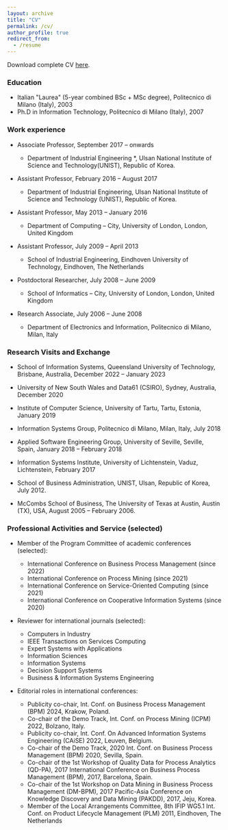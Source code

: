 ```yaml
---
layout: archive
title: "CV"
permalink: /cv/
author_profile: true
redirect_from:
  - /resume
---
```


Download complete CV [here](/files/MarcoComuzzi-CV.pdf).

### Education

* Italian "Laurea" (5-year combined BSc + MSc degree), Politecnico di Milano (Italy), 2003
* Ph.D in Information Technology, Politecnico di Milano (Italy), 2007

### Work experience

* Associate Professor, September 2017 – onwards
  - Department of Industrial Engineering *, Ulsan National Institute of Science and Technology(UNIST), Republic of Korea.

* Assistant Professor, February 2016 – August 2017
  - Department of Industrial Engineering, Ulsan National Institute of Science and Technology (UNIST), Republic of Korea.

* Assistant Professor, May 2013 – January 2016
  - Department of Computing – City, University of London, London, United Kingdom

* Assistant Professor, July 2009 – April 2013
  - School of Industrial Engineering, Eindhoven University of Technology, Eindhoven, The Netherlands

* Postdoctoral Researcher, July 2008 – June 2009
  - School of Informatics – City, University of London, London, United Kingdom

* Research Associate, July 2006 – June 2008
  - Department of Electronics and Information, Politecnico di Milano, Milan, Italy

  
### Research Visits and Exchange


* School of Information Systems, Queensland University of Technology, Brisbane, Australia, December 2022 – January 2023

* University of New South Wales and Data61 (CSIRO), Sydney, Australia, December 2020

* Institute of Computer Science, University of Tartu, Tartu, Estonia, January 2019

* Information Systems Group, Politecnico di Milano, Milan, Italy, July 2018 

* Applied Software Engineering Group, University of Seville, Seville, Spain, January 2018 – February 2018

* Information Systems Institute, University of Lichtenstein, Vaduz, Lichtenstein, February 2017 

* School of Business Administration, UNIST, Ulsan, Republic of Korea, July 2012.

* McCombs School of Business, The University of Texas at Austin, Austin (TX), USA, August 2005 – February 2006.


### Professional Activities and Service (selected)


* Member of the Program Committee of academic conferences (selected):
  - International Conference on Business Process Management (since 2022)
  - International Conference on Process Mining (since 2021)
  - International Conference on Service-Oriented Computing (since 2021)
  - International Conference on Cooperative Information Systems (since 2020)

* Reviewer for international journals (selected):
  - Computers in Industry
  - IEEE Transactions on Services Computing
  - Expert Systems with Applications
  - Information Sciences
  - Information Systems
  - Decision Support Systems
  - Business & Information Systems Engineering

* Editorial roles in international conferences:
  - Publicity co-chair, Int. Conf. on Business Process Management (BPM) 2024, Krakow, Poland.
  - Co-chair of the Demo Track, Int. Conf. on Process Mining (ICPM) 2022, Bolzano, Italy.
  - Publicity co-chair, Int. Conf. On Advanced Information Systems Engineering (CAiSE) 2022, Leuven, Belgium.
  - Co-chair of the Demo Track, 2020 Int. Conf. on Business Process Management (BPM) 2020, Sevilla, Spain.
  - Co-chair of the 1st Workshop of Quality Data for Process Analytics (QD-PA), 2017 International Conference on Business Process Management (BPM), 2017, Barcelona, Spain.
  - Co-chair of the 1st Workshop on Data Mining in Business Process Management (DM-BPM), 2017 Pacific-Asia Conference on Knowledge Discovery and Data Mining (PAKDD), 2017, Jeju, Korea.
  - Member of the Local Arrangements Committee, 8th IFIP WG5.1 Int. Conf. on Product Lifecycle Management (PLM) 2011, Eindhoven, The Netherlands

  

